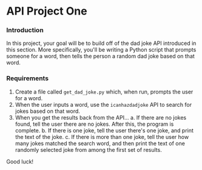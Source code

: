 # API Project One

### Introduction

In this project, your goal will be to build off of the dad joke API introduced in this section. More specifically, you'll be writing a Python script that prompts someone for a word, then tells the person a random dad joke based on that word.

### Requirements

1. Create a file called `get_dad_joke.py` which, when run, prompts the user for a word.
2. When the user inputs a word, use the `icanhazdadjoke` API to search for jokes based on that word.
3. When you get the results back from the API...
    a. If there are no jokes found, tell the user there are no jokes. After this, the program is complete.
    b. If there is one joke, tell the user there's one joke, and print the text of the joke.
    c. If there is more than one joke, tell the user how many jokes matched the search word, and then print the text of one randomly selected joke from among the first set of results.

Good luck!